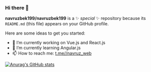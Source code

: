 ### Hi there 👋

**navruzbek199/navruzbek199** is a ✨ _special_ ✨ repository because its `README.md` (this file) appears on your GitHub profile.

Here are some ideas to get you started:

- 🔭 I’m currently working on Vue.js and React.js
- 🌱 I’m currently learning Angular.js
- 📫 How to reach me: [t.me//navruz_web](https://t.me//navruz_web)

[![Anurag's GitHub stats](https://github-readme-stats.vercel.app/api?username=navruzbek199)](https://github.com/anuraghazra/github-readme-stats)
